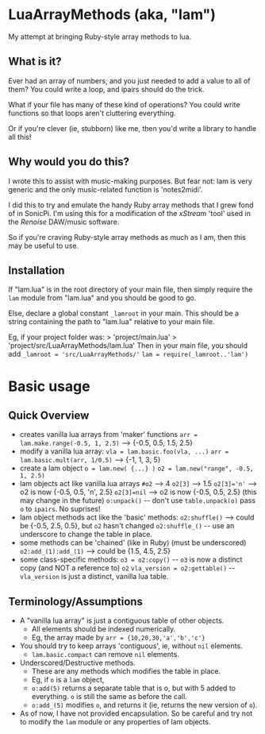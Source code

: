 # LuaArrayMethods (aka, "lam")
My attempt at bringing Ruby-style array methods to lua.



## What is it?
Ever had an array of numbers, and you just needed to add a value to all of them?
You could write a loop, and ipairs should do the trick. 

What if your file has many of these kind of operations? 
You could write functions so that loops aren't cluttering everything. 

Or if you're clever (ie, stubborn) like me, then you'd write a library to handle all this!



## Why would you do this?
I wrote this to assist with music-making purposes. But fear not: lam is very generic 
and the only music-related function is 'notes2midi'.

I did this to try and emulate the handy Ruby array methods that I grew fond of in SonicPi. 
I'm using this for a modification of the _xStream_ 'tool' used in the _Renoise_ DAW/music software.

So if you're craving Ruby-style array methods as much as I am, then this may be useful to use.



## Installation
If "lam.lua" is in the root directory of your main file, then
simply require the `lam` module from "lam.lua" and you should be good to go.

Else, declare a global constant `_lamroot` in your main. 
This should be a string containing the path to "lam.lua" relative to your main file.

Eg, if your project folder was: 
	> 'project/main.lua'
	> 'project/src/LuaArrayMethods/lam.lua'
Then in your main file, you should add
	`_lamroot = 'src/LuaArrayMethods/'`
	`lam = require(_lamroot..'lam')`
	
	
	
	

# Basic usage

## Quick Overview
- creates vanilla lua arrays from 'maker' functions
`arr = lam.make.range(-0.5, 1, 2.5)`  -->  {-0.5, 0.5, 1.5, 2.5}
- modify a vanilla lua array:
`vla = lam.basic.foo(vla, ...)`
`arr = lam.basic.mult(arr, 1/0.5)`	 -->  {-1, 1, 3, 5}
- create a lam object
`o = lam.new( {...} )`
`o2 = lam.new("range", -0.5, 1, 2.5)`
- lam objects act like vanilla lua arrays
`#o2`         --> 4
`o2[3]`       --> 1.5
`o2[3]='n'`   --> o2 is now {-0.5, 0.5, 'n', 2.5}
`o2[3]=nil`   --> o2 is now {-0.5, 0.5, 2.5}  (this may change in the future)
`o:unpack()`  --  don't use `table.unpack(o)`
pass `o` to `ipairs`. No suprises!
- lam object methods act like the 'basic' methods:
`o2:shuffle()` 	 --> could be {-0.5, 2.5, 0.5}, but `o2` hasn't changed
`o2:shuffle_()`  --  use an underscore to change the table in place. 
- some methods can be 'chained' (like in Ruby) (must be underscored)
`o2:add_(1):add_(1)`  --> could be {1.5, 4.5, 2.5}
- some class-specific methods:
`o3 = o2:copy()`      -- `o3` is now a distinct copy (and NOT a reference to) `o2`
`vla_version = o2:gettable()`  -- `vla_version` is just a distinct, vanilla lua table.



## Terminology/Assumptions
- A "vanilla lua array" is just a contiguous table of other objects.
	- All elements should be indexed numerically.
	- Eg, the array made by `arr = {10,20,30,'a','b','c'}`
- You should try to keep arrays 'contiguous', ie, without `nil` elements.
	- `lam.basic.compact` can remove `nil` elements.
- Underscored/Destructive methods.
	- These are any methods which modifies the table in place. 
	- Eg, if `o` is a `lam` object,
	- `o:add(5)` returns a separate table that is o, but with 5 added to everything.
	`o` is still the same as before the call.
	- `o:add_(5)` modifies `o`, and returns it (ie, returns the new version of `o`).
- As of now, I have not provided encapsulation. 
So be careful and try not to modify the `lam` module 
or any properties of lam objects.


	


